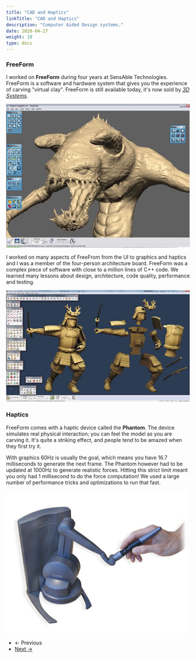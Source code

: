 ```yaml
---
title: "CAD and Haptics"
linkTitle: "CAD and Haptics"
description: "Computer Aided Design systems."
date: 2020-04-27
weight: 10
type: docs
---
```


### FreeForm

I worked on **FreeForm** during four years at SensAble Technologies. FreeForm is
a software and hardware system that gives you the experience of carving "virtual
clay". FreeForm is still available today, it's now sold by [*3D
Systems*](https://www.3dsystems.com/software/geomagic-freeform).

![FreeForm Demon](freeform-demon.jpg)

I worked on many aspects of FreeFrom from the UI to graphics and haptics and I
was a member of the four-person architecture board. FreeForm was a complex piece
of software with close to a million lines of C++ code. We learned many lessons
about design, architecture, code quality, performance and testing.

![FreeForm Model](freeform-model.jpg)

### Haptics

FreeForm comes with a haptic device called the **Phantom**. The device simulates
real physical interaction; you can feel the model as you are carving it. It's
quite a striking effect, and people tend to be amazed when they first try it.

With graphics 60Hz is usually the goal, which means you have 16.7 milliseconds
to generate the next frame. The Phantom however had to be updated at 1000Hz to
generate realistic forces. Hitting this strict limit meant you only had 1
millisecond to do the force computation! We used a large number of performance
tricks and optimizations to run that fast.

![Phantom](phantom.jpg)

<ul class="list-unstyled d-flex justify-content-between align-items-center mb-0 pt-5">
  <li>
    <a  class="btn btn-primary  disabled"><span class="mr-1">←</span> Previous</a>
  </li>
  <li>
    <a href="/about/past/cloud/" class="btn btn-primary ">Next <span class="ml-1">→</span></a>
  </li>
</ul>
